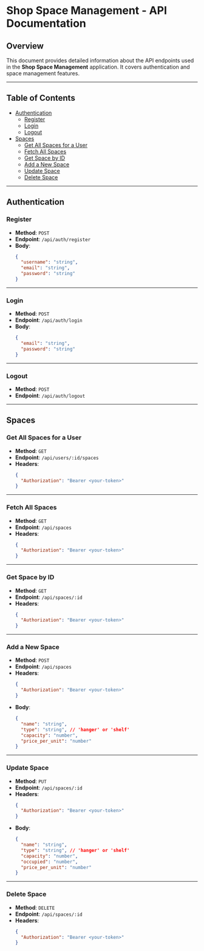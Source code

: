 # Shop Space Management - API Documentation

## Overview

This document provides detailed information about the API endpoints used in the **Shop Space Management** application. It covers authentication and space management features.

---

## Table of Contents
- [Authentication](#authentication)
  - [Register](#register)
  - [Login](#login)
  - [Logout](#logout)
- [Spaces](#spaces)
  - [Get All Spaces for a User](#get-all-spaces-for-a-user)
  - [Fetch All Spaces](#fetch-all-spaces)
  - [Get Space by ID](#get-space-by-id)
  - [Add a New Space](#add-a-new-space)
  - [Update Space](#update-space)
  - [Delete Space](#delete-space)

---

## Authentication

### Register
- **Method**: `POST`  
- **Endpoint**: `/api/auth/register`  
- **Body**:
  ```json
  {
    "username": "string",
    "email": "string",
    "password": "string"
  }
  ```

---

### Login
- **Method**: `POST`  
- **Endpoint**: `/api/auth/login`  
- **Body**:
  ```json
  {
    "email": "string",
    "password": "string"
  }
  ```

---

### Logout
- **Method**: `POST`  
- **Endpoint**: `/api/auth/logout`  

---

## Spaces

### Get All Spaces for a User
- **Method**: `GET`  
- **Endpoint**: `/api/users/:id/spaces`  
- **Headers**:
  ```json
  {
    "Authorization": "Bearer <your-token>"
  }
  ```

---

### Fetch All Spaces
- **Method**: `GET`  
- **Endpoint**: `/api/spaces`  
- **Headers**:
  ```json
  {
    "Authorization": "Bearer <your-token>"
  }
  ```

---

### Get Space by ID
- **Method**: `GET`  
- **Endpoint**: `/api/spaces/:id`  
- **Headers**:
  ```json
  {
    "Authorization": "Bearer <your-token>"
  }
  ```

---

### Add a New Space
- **Method**: `POST`  
- **Endpoint**: `/api/spaces`  
- **Headers**:
  ```json
  {
    "Authorization": "Bearer <your-token>"
  }
  ```  
- **Body**:
  ```json
  {
    "name": "string",
    "type": "string", // 'hanger' or 'shelf'
    "capacity": "number",
    "price_per_unit": "number"
  }
  ```

---

### Update Space
- **Method**: `PUT`  
- **Endpoint**: `/api/spaces/:id`  
- **Headers**:
  ```json
  {
    "Authorization": "Bearer <your-token>"
  }
  ```  
- **Body**:
  ```json
  {
    "name": "string",
    "type": "string", // 'hanger' or 'shelf'
    "capacity": "number",
    "occupied": "number",
    "price_per_unit": "number"
  }
  ```

---

### Delete Space
- **Method**: `DELETE`  
- **Endpoint**: `/api/spaces/:id`  
- **Headers**:
  ```json
  {
    "Authorization": "Bearer <your-token>"
  }
  ```  